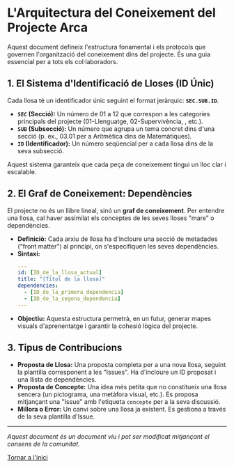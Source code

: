 # L'Arquitectura del Coneixement del Projecte Arca

Aquest document defineix l'estructura fonamental i els protocols que governen l'organització del coneixement dins del projecte. És una guia essencial per a tots els col·laboradors.

## 1. El Sistema d'Identificació de Lloses (ID Únic)

Cada llosa té un identificador únic seguint el format jeràrquic: **`SEC.SUB.ID`**.

*   **`SEC` (Secció):** Un número de 01 a 12 que correspon a les categories principals del projecte (01-Llenguatge, 02-Supervivència, , etc.).
*   **`SUB` (Subsecció):** Un número que agrupa un tema concret dins d'una secció (p. ex., 03.01 per a Aritmètica dins de Matemàtiques).
*   **`ID` (Identificador):** Un número seqüencial per a cada llosa dins de la seva subsecció.

Aquest sistema garanteix que cada peça de coneixement tingui un lloc clar i escalable.

## 2. El Graf de Coneixement: Dependències

El projecte no és un llibre lineal, sinó un **graf de coneixement**. Per entendre una llosa, cal haver assimilat els conceptes de les seves lloses "mare" o dependències.

*   **Definició:** Cada arxiu de llosa ha d'incloure una secció de metadades ("front matter") al principi, on s'especifiquen les seves dependències.
*   **Sintaxi:**
    ```yaml
    ---
    id: [ID_de_la_llosa_actual]
    title: "[Títol de la llosa]"
    dependencies:
      - [ID_de_la_primera_dependencia]
      - [ID_de_la_segona_dependencia]
    ---
    ```
*   **Objectiu:** Aquesta estructura permetrà, en un futur, generar mapes visuals d'aprenentatge i garantir la cohesió lògica del projecte.

## 3. Tipus de Contribucions

*   **Proposta de Llosa:** Una proposta completa per a una nova llosa, seguint la plantilla corresponent a les "Issues". Ha d'incloure un ID proposat i una llista de dependències.
*   **Proposta de Concepte:** Una idea més petita que no constitueix una llosa sencera (un pictograma, una metàfora visual, etc.). Es proposa mitjançant una "Issue" amb l'etiqueta `concepte` per a la seva discussió.
*   **Millora o Error:** Un canvi sobre una llosa ja existent. Es gestiona a través de la seva plantilla d'Issue.

---
*Aquest document és un document viu i pot ser modificat mitjançant el consens de la comunitat.*

[Tornar a l'inici](/wiki/)
